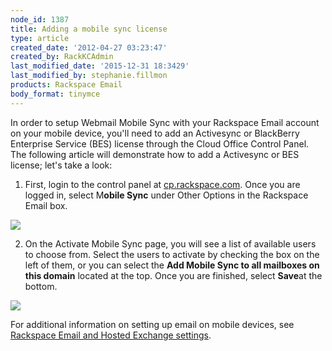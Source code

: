 ```yaml
---
node_id: 1387
title: Adding a mobile sync license
type: article
created_date: '2012-04-27 03:23:47'
created_by: RackKCAdmin
last_modified_date: '2015-12-31 18:3429'
last_modified_by: stephanie.fillmon
products: Rackspace Email
body_format: tinymce
---
```


In order to setup Webmail Mobile Sync with your Rackspace Email account
on your mobile device, you'll need to add an Activesync or BlackBerry
Enterprise Service (BES) license through the Cloud Office Control Panel.
The following article will demonstrate how to add a Activesync or BES
license; let's take a look:

 

1.  First, login to the control panel
    at [cp.rackspace.com](http://cp.rackspace.com). Once you are logged
    in, select M**obile Sync** under Other Options in the Rackspace
    Email box.

![](http://c14989208.r8.cf2.rackcdn.com/webmail1.png)

 

2.  On the Activate Mobile Sync page, you will see a list of available
    users to choose from. Select the users to activate by checking the
    box on the left of them, or you can select the **Add Mobile Sync to
    all mailboxes on this domain** located at the top. Once you are
    finished, select **Save**at the bottom. 

![](http://c14989208.r8.cf2.rackcdn.com/webmail2.png)

 

For additional information on setting up email on mobile devices, see
[Rackspace Email and Hosted Exchange
settings](http://www.rackspace.com/knowledge_center/article/rackspace-email-and-hosted-exchange-settings).

